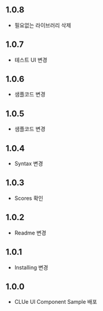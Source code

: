 ## 1.0.8
* 필요없는 라이브러리 삭제
## 1.0.7
* 톄스트 UI 변경
## 1.0.6
* 샘플코드 변경 
## 1.0.5
* 샘플코드 변경
## 1.0.4
* Syntax 변경 
## 1.0.3
* Scores 확인 
## 1.0.2
* Readme 변경 
## 1.0.1
* Installing 변경
## 1.0.0
* CLUe UI Component Sample 배포
